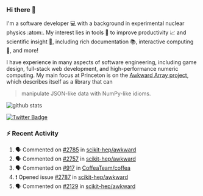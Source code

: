 ### Hi there 👋 

I'm a software developer 💻 with a background in experimental nuclear physics :atom:. My interest lies in tools :wrench: to improve productivity :chart_with_upwards_trend: and scientific insight :telescope:, including rich documentation 📚, interactive computing 🧮, and more! 

I have experience in many aspects of software engineering, including game design, full-stack web development, and high-performance numeric computing. My main focus at Princeton is on the [Awkward Array project](awkward-array.org/), which describes itself as a library that can 
> manipulate JSON-like data with NumPy-like idioms.

![github stats](https://github-readme-stats.vercel.app/api?username=agoose77&show_icons=true&hide_rank=true&hide_title=true&bg_color=30,e76445,904e95&text_color=efe3ec&icon_color=efe3ec)
<!--
**agoose77/agoose77** is a ✨ _special_ ✨ repository because its `README.md` (this file) appears on your GitHub profile.

Here are some ideas to get you started:

- 🔭 I’m currently working on ...
- 🌱 I’m currently learning ...
- 👯 I’m looking to collaborate on ...
- 🤔 I’m looking for help with ...
- 💬 Ask me about ...
- 📫 How to reach me: ...
- 😄 Pronouns: ...
- ⚡ Fun fact: ...
-->

[![Twitter Badge](https://img.shields.io/twitter/follow/agoose77?style=flat-square&logo=Twitter&logoColor=white&color=cornflowerblue)](https://twitter.com/agoose77)

### :zap: Recent Activity

<!--START_SECTION:activity-->
1. 🗣 Commented on [#2785](https://github.com/scikit-hep/awkward/pull/2785#issuecomment-1787140234) in [scikit-hep/awkward](https://github.com/scikit-hep/awkward)
2. 🗣 Commented on [#2757](https://github.com/scikit-hep/awkward/pull/2757#issuecomment-1786189710) in [scikit-hep/awkward](https://github.com/scikit-hep/awkward)
3. 🗣 Commented on [#917](https://github.com/CoffeaTeam/coffea/pull/917#issuecomment-1785692221) in [CoffeaTeam/coffea](https://github.com/CoffeaTeam/coffea)
4. ❗ Opened issue [#2787](https://github.com/scikit-hep/awkward/issues/2787) in [scikit-hep/awkward](https://github.com/scikit-hep/awkward)
5. 🗣 Commented on [#2129](https://github.com/scikit-hep/awkward/issues/2129#issuecomment-1785462080) in [scikit-hep/awkward](https://github.com/scikit-hep/awkward)
<!--END_SECTION:activity-->
